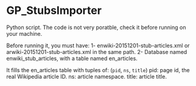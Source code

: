 # GP_StubsImporter

Python script. The code is not very poratble, check it before running on your machine.

Before running it, you must have:
1- enwiki-20151201-stub-articles.xml or arwiki-20151201-stub-articles.xml in the same path.
2- Database named enwiki_stub_articles, with a table named en_articles.

It fills the en_articles table with tuples of: (`pid`, `ns`, `title`)
pid: page id, the real Wikipedia article ID.
ns: article namespace.
title: article title.

